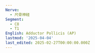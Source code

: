 ```yaml
---
Nerve:
  - 尺骨神経
Segment:
  - C8
  - T1
English: Adductor Pollicis (AP)
lastmod: '2025-04-04'
last_edited: 2025-02-27T00:00:00.000Z
---
```



